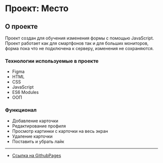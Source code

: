 # Проект: Место

## О проекте
Проект создан для обучения изменения формы с помощью JavaScript.
Проект работает как для смартфонов так и для больших мониторов, форма пока что не подключена к серверу, изменения не сохраняются.

### Технологии используемые в проекте
* Figma
* HTML
* CSS
* JavaScript
* ES6 Modules
* ООП

### Функционал
* Добавление карточки
* Редактирование профиля
* Просмотр картинки с карточки на весь экран
* Удаление карточки
* Поставить и убрать лайк
****

* [Ссылка на GithubPages](https://raznex.github.io/mesto/)
